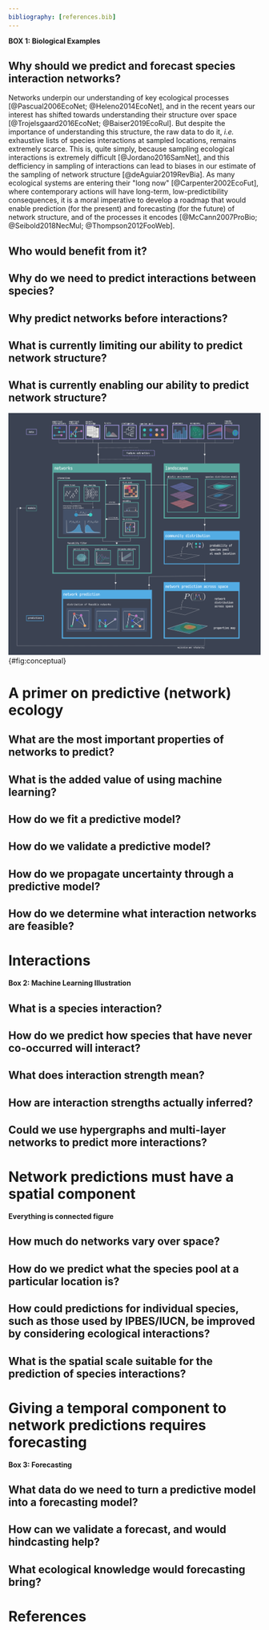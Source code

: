 ```yaml
---
bibliography: [references.bib]
---
```


**BOX 1: Biological Examples**

## Why should we predict and forecast species interaction networks?

Networks underpin our understanding of key ecological processes
[@Pascual2006EcoNet; @Heleno2014EcoNet], and in the recent years our interest
has shifted towards understanding their structure over space
[@Trojelsgaard2016EcoNet; @Baiser2019EcoRul]. But despite the importance of
understanding this structure, the raw data to do it, *i.e.* exhaustive lists of
species interactions at sampled locations, remains extremely scarce. This is,
quite simply, because sampling ecological interactions is extremely difficult
[@Jordano2016SamNet], and this defficiency in sampling of interactions can lead
to biases in our estimate of the sampling of network structure
[@deAguiar2019RevBia]. As many ecological systems are entering their "long now"
[@Carpenter2002EcoFut], where contemporary actions will have long-term,
low-predictibility consequences, it is a moral imperative to develop a roadmap
that would enable prediction (for the present) and forecasting (for the future)
of network structure, and of the processes it encodes [@McCann2007ProBio;
@Seibold2018NecMul; @Thompson2012FooWeb].

## Who would benefit from it?

## Why do we need to predict interactions between species?

## Why predict networks before interactions?

## What is currently limiting our ability to predict network structure?

## What is currently enabling our ability to predict network structure?

![TODO](figures/conceptual.png){#fig:conceptual}

# A primer on predictive (network) ecology

## What are the most important properties of networks to predict?

## What is the added value of using machine learning?

## How do we fit a predictive model?

## How do we validate a predictive model?

## How do we propagate uncertainty through a predictive model?

## How do we determine what interaction networks are feasible?

# Interactions

**Box 2: Machine Learning Illustration**

## What is a species interaction?

## How do we predict how species that have never co-occurred will interact?

## What does interaction strength mean?

## How are interaction strengths actually inferred? 

## Could we use hypergraphs and multi-layer networks to predict more interactions? 

# Network predictions must have a spatial component

**Everything is connected figure**

## How much do networks vary over space?

## How do we predict what the species pool at a particular location is?

## How could predictions for individual species, such as those used by IPBES/IUCN, be improved by considering ecological interactions?

## What is the spatial scale suitable for the prediction of species interactions?

# Giving a temporal component to network predictions requires forecasting

**Box 3: Forecasting**

## What data do we need to turn a predictive model into a forecasting model?

## How can we validate a forecast, and would hindcasting help?

## What ecological knowledge would forecasting bring?

# References

